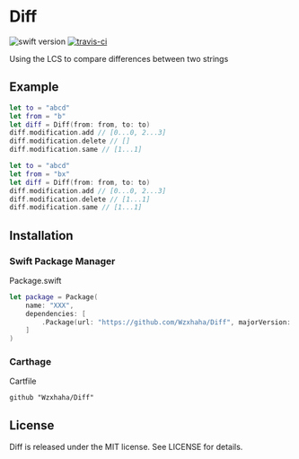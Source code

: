 # Diff
![swift version](https://img.shields.io/badge/Language-Swift4-blue.svg)
[![travis-ci](https://travis-ci.org/Wzxhaha/Diff.svg?branch=master)](https://travis-ci.org/Wzxhaha/Diff)

Using the LCS to compare differences between two strings

## Example
```swift
let to = "abcd"
let from = "b"
let diff = Diff(from: from, to: to)
diff.modification.add // [0...0, 2...3]
diff.modification.delete // []
diff.modification.same // [1...1]
```

```swift
let to = "abcd"
let from = "bx"
let diff = Diff(from: from, to: to)
diff.modification.add // [0...0, 2...3]
diff.modification.delete // [1...1]
diff.modification.same // [1...1]
```

## Installation

### Swift Package Manager

Package.swift
```swift
let package = Package(
    name: "XXX",
    dependencies: [
        .Package(url: "https://github.com/Wzxhaha/Diff", majorVersion: 1)
    ]
)
```

### Carthage

Cartfile
```
github "Wzxhaha/Diff"
```

## License
Diff is released under the MIT license. See LICENSE for details.
